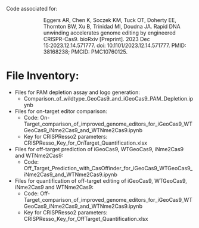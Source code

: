 Code associated for:

<div style="margin-left: 100px;">
    Eggers AR, Chen K, Soczek KM, Tuck OT, Doherty EE, Thornton BW, Xu B, Trinidad MI, Doudna JA. Rapid DNA unwinding accelerates genome editing by engineered CRISPR-Cas9. bioRxiv [Preprint]. 2023 Dec 15:2023.12.14.571777. doi: 10.1101/2023.12.14.571777. PMID: 38168238; PMCID: PMC10760125.
</div>

# File Inventory:
- Files for PAM depletion assay and logo generation:
  - Comparison_of_wildtype_GeoCas9_and_iGeoCas9_PAM_Depletion.ipynb
- Files for on-target editor comparison:
  - Code: On-Target_comparison_of_improved_genome_editors_for_iGeoCas9_WTGeoCas9_iNme2Cas9_and_WTNme2Cas9.ipynb
  - Key for CRISPResso2 parameters: CRISPResso_Key_for_OnTarget_Quantification.xlsx
- Files for off-target prediction of iGeoCas9, WTGeoCas9, iNme2Cas9 and WTNme2Cas9:
  - Code: Off_Target_Prediction_with_CasOffinder_for_iGeoCas9_WTGeoCas9_iNme2Cas9_and_WTNme2Cas9.ipynb
- Files for quantification of off-target editing of iGeoCas9, WTGeoCas9, iNme2Cas9 and WTNme2Cas9:
  - Code: Off-Target_comparison_of_improved_genome_editors_for_iGeoCas9_WTGeoCas9_iNme2Cas9_and_WTNme2Cas9.ipynb
  - Key for CRISPResso2 parameters: CRISPResso_Key_for_OffTarget_Quantification.xlsx
